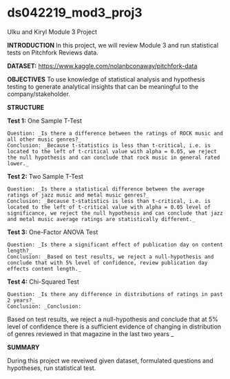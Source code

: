 # ds042219_mod3_proj3
Ulku and Kiryl Module 3 Project

**INTRODUCTION**
In this project, we will review Module 3 and run statistical tests on Pitchfork Reviews data.

**DATASET:** https://www.kaggle.com/nolanbconaway/pitchfork-data

**OBJECTIVES**
To use knowledge of statistical analysis and hypothesis testing to generate analytical insights that can be meaningful to the company/stakeholder.

**STRUCTURE**

**Test 1:** One Sample T-Test

    Question: _Is there a difference between the ratings of ROCK music and all other music genres?_
    Conclusion: _Because t-statistics is less than t-critical, i.e. is located to the left of t-critical value with alpha = 0.05, we reject the null hypothesis and can conclude that rock music in general rated lower._

**Test 2:** Two Sample T-Test

    Question: _Is there a statistical difference between the average ratings of jazz music and metal music genres?_
    Conclusion: _Because t-statistics is less than t-critical, i.e. is located to the left of t-critical value with alpha = 0.05 level of significance, we reject the null hypothesis and can conclude that jazz and metal music average ratings are statistically different._

**Test 3:** One-Factor ANOVA Test

    Question: _Is there a significant effect of publication day on content length?_
    Conclusion: _Based on test results, we reject a null-hypothesis and conclude that with 5% level of confidence, review publication day effects content length._

**Test 4:** Chi-Squared Test

    Question: _Is there any difference in distributions of ratings in past 2 years?_
    Conclusion: _Conclusion:
Based on test results, we reject a null-hypothesis and conclude that at 5% level of confidence there is a sufficient evidence of changing in distribution of genres reviewed in that magazine  in the last two years
_

**SUMMARY** 

During this project we reveiwed given dataset, formulated questions and hypotheses, run statistical test.
